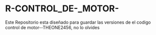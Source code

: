 # R-CONTROL_DE-_MOTOR-
Este Repositorio esta diseñado para guardar las versiones de el codigo control de motor--THEONE2456, no lo olvides 
